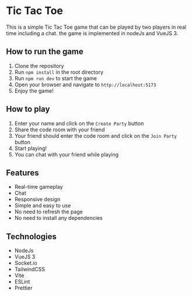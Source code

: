 # Tic Tac Toe

This is a simple Tic Tac Toe game that can be played by two players in real time including a chat. the game is
implemented in nodeJs and VueJS 3.

## How to run the game

1. Clone the repository
2. Run `npm install` in the root directory
3. Run `npm run dev` to start the game
4. Open your browser and navigate to `http://localhost:5173`
5. Enjoy the game!

## How to play

1. Enter your name and click on the `Create Party` button
2. Share the code room with your friend
3. Your friend should enter the code room and click on the `Join Party` button
4. Start playing!
5. You can chat with your friend while playing

## Features

- Real-time gameplay
- Chat
- Responsive design
- Simple and easy to use
- No need to refresh the page
- No need to install any dependencies

## Technologies

- NodeJs
- VueJS 3
- Socket.io
- TailwindCSS
- Vite
- ESLint
- Prettier